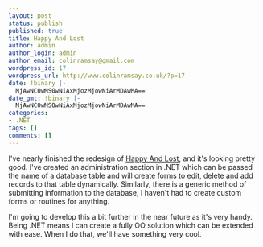 ```yaml
---
layout: post
status: publish
published: true
title: Happy And Lost
author: admin
author_login: admin
author_email: colinramsay@gmail.com
wordpress_id: 17
wordpress_url: http://www.colinramsay.co.uk/?p=17
date: !binary |-
  MjAwNC0wMS0wNiAxMjozMjowNiArMDAwMA==
date_gmt: !binary |-
  MjAwNC0wMS0wNiAxMjozMjowNiArMDAwMA==
categories:
- .NET
tags: []
comments: []
---
```

<p>I've nearly finished the redesign of <a href="http://www.happyandlost.co.uk" title="Happy And Lost">Happy And Lost</a>, and it's looking pretty good. I've created an administration section in .NET which can be passed the name of a database table and will create forms to edit, delete and add records to that table dynamically. Similarly, there is a generic method of submitting information to the database, I haven't had to create custom forms or routines for anything.</p>
<p>I'm going to develop this a bit further in the near future as it's very handy. Being .NET means I can create a fully OO solution which can be extended with ease. When I do that, we'll have something very cool.</p>
